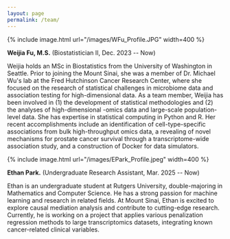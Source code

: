 ```yaml
---
layout: page
permalink: /team/
---
```


{% include image.html url="/images/WFu_Profile.JPG" width=400 %} 

**Weijia Fu, M.S.** (Biostatistician II, Dec. 2023 -- Now)

Weijia holds an MSc in Biostatistics from the University of Washington in Seattle. Prior to joining the Mount Sinai, she was a member of Dr. Michael Wu's lab at the Fred Hutchinson Cancer Research Center, where she focused on the research of statistical challenges in microbiome data and association testing for high-dimensional data. As a team member, Weijia has been involved in (1) the development of statistical methodologies and (2) the analyses of high-dimensional -omics data and large-scale population-level data. She has expertise in statistical computing in Python and R. Her recent accomplishments include an identification of cell-type-specific associations from bulk high-throughput omics data, a revealing of novel mechanisms for prostate cancer survival through a transcriptome-wide association study, and a construction of Docker for data simulators.


{% include image.html url="/images/EPark_Profile.jpeg" width=400 %} 

**Ethan Park.** (Undergraduate Research Assistant, Mar. 2025 -- Now)

Ethan is an undergraduate student at Rutgers University, double-majoring in Mathematics and Computer Science. He has a strong passion for machine learning and research in related fields. At Mount Sinai, Ethan is excited to explore causal mediation analysis and contribute to cutting-edge research. Currently, he is working on a project that applies various penalization regression methods to large transcriptomics datasets, integrating known cancer-related clinical variables.
